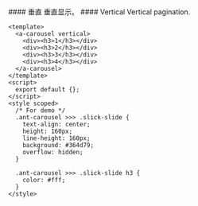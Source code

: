 <cn>
#### 垂直
垂直显示。
</cn>

<us>
#### Vertical
Vertical pagination.
</us>

```tpl
<template>
  <a-carousel vertical>
    <div><h3>1</h3></div>
    <div><h3>2</h3></div>
    <div><h3>3</h3></div>
    <div><h3>4</h3></div>
  </a-carousel>
</template>
<script>
  export default {};
</script>
<style scoped>
  /* For demo */
  .ant-carousel >>> .slick-slide {
    text-align: center;
    height: 160px;
    line-height: 160px;
    background: #364d79;
    overflow: hidden;
  }

  .ant-carousel >>> .slick-slide h3 {
    color: #fff;
  }
</style>
```
